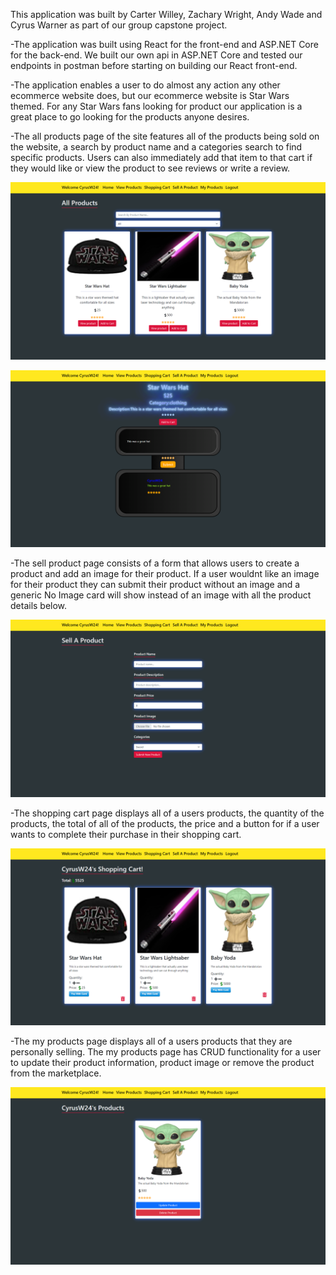 This application was built by Carter Willey, Zachary Wright, Andy Wade and Cyrus Warner as part of our group capstone project.

-The application was built using React for the front-end and ASP.NET Core for the back-end. We built our own api in ASP.NET Core and tested our endpoints in postman before starting on building our React front-end.

-The application enables a user to do almost any action any other ecommerce website does, but our ecommerce website is Star Wars themed. For any Star Wars fans looking for product our application is a great place to go looking for the products anyone desires.


-The all products page of the site features all of the products being sold on the website, a search by product name and a categories search to find specific products. Users can also immediately add that item to that cart if they would like or view the product to see reviews or write a review.

![](Images/AllProducts.png)

![](Images/Product.png)

-The sell product page consists of a form that allows users to create a product and add an image for their product. If a user wouldnt like an image for their product they can submit their product without an image and a generic No Image card will show instead of an image with all the product details below.

![](Images/SellProduct.png)

-The shopping cart page displays all of a users products, the quantity of the products, the total of all of the products, the price and a button for if a user wants to complete their purchase in their shopping cart.

![](Images/ShoppingCart.png)

-The my products page displays all of a users products that they are personally selling. The my products page has CRUD functionality for a user to update their product information, product image or remove the product from the marketplace.

![](Images/UserProducts.png)

